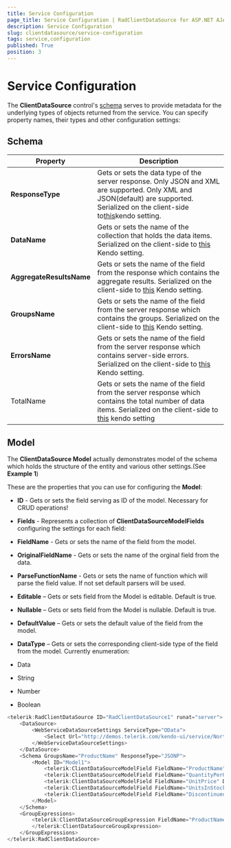 ```yaml
---
title: Service Configuration
page_title: Service Configuration | RadClientDataSource for ASP.NET AJAX Documentation
description: Service Configuration
slug: clientdatasource/service-configuration
tags: service,configuration
published: True
position: 3
---
```


# Service Configuration



The **ClientDataSource** control's [schema](http://docs.telerik.com/kendo-ui/api/framework/datasource#configuration-schema) serves to provide metadata for the underlying types of objects returned from the service. You can specify property names, their types and other configuration settings:

## Schema


|  Property  |  Description  |
| ------ | ------ |
| **ResponseType** |Gets or sets the data type of the server response. Only JSON and XML are supported. Only XML and JSON(default) are supported. Serialized on the client-side to[this](http://docs.telerik.com/kendo-ui/api/framework/datasource#configuration-schema.type)kendo setting.|
| **DataName** |Gets or sets the name of the collection that holds the data items. Serialized on the client-side to [this](http://docs.telerik.com/kendo-ui/api/framework/datasource#configuration-schema.data) Kendo setting.|
| **AggregateResultsName** |Gets or sets the name of the field from the response which contains the aggregate results. Serialized on the client-side to [this](http://docs.telerik.com/kendo-ui/api/framework/datasource#configuration-schema.aggregates) Kendo setting.|
| **GroupsName** |Gets or sets the name of the field from the server response which contains the groups. Serialized on the client-side to [this](http://docs.telerik.com/kendo-ui/api/framework/datasource#configuration-schema.groups) Kendo setting.|
| **ErrorsName** |Gets or sets the name of the field from the server response which contains server-side errors. Serialized on the client-side to [this](http://docs.telerik.com/kendo-ui/api/framework/datasource#configuration-schema.errors) Kendo setting.|
|TotalName|Gets or sets the name of the field from the server response which contains the total number of data items. Serialized on the client-side to [this](http://docs.telerik.com/kendo-ui/api/framework/datasource#configuration-schema.total) kendo setting|

## Model

The **ClientDataSource Model** actually demonstrates model of the schema which holds the structure of the entity and various other settings.(See **Example 1**)

These are the properties that you can use for configuring the **Model**:

* **ID** - Gets or sets the field serving as ID of the model. Necessary for CRUD operations!

* **Fields** - Represents a collection of **ClientDataSourceModelFields** configuring the settings for each field:

* **FieldName** - Gets or sets the name of the field from the model.

* **OriginalFieldName** - Gets or sets the name of the orginal field from the data.

* **ParseFunctionName** - Gets or sets the name of function which will parse the field value. If not set default parsers will be used.

* **Editable** – Gets or sets field from the Model is editable. Default is true.

* **Nullable** – Gets or sets field from the Model is nullable. Default is true.

* **DefaultValue** – Gets or sets the default value of the field from the model.

* **DataType** – Gets or sets the corresponding client-side type of the field from the model. Currently enumeration:

* Data

* String

* Number

* Boolean

````C#
<telerik:RadClientDataSource ID="RadClientDataSource1" runat="server">
    <DataSource>
        <WebServiceDataSourceSettings ServiceType="OData">
            <Select Url="http://demos.telerik.com/kendo-ui/service/Northwind.svc/Products" DataType="JSONP" />
        </WebServiceDataSourceSettings>
    </DataSource>
    <Schema GroupsName="ProductName" ResponseType="JSONP">
        <Model ID="Model1">
            <telerik:ClientDataSourceModelField FieldName="ProductName" DataType="String" Editable="true" IgnoreCase="true" />
            <telerik:ClientDataSourceModelField FieldName="QuantityPerUnit" DataType="String" Nullable="false" />
            <telerik:ClientDataSourceModelField FieldName="UnitPrice" DataType="Number" DataType="Number"  />
            <telerik:ClientDataSourceModelField FieldName="UnitsInStock" DataType="Number" />
            <telerik:ClientDataSourceModelField FieldName="Discontinued" DataType="Boolean" />
        </Model>
    </Schema>
    <GroupExpressions>
        <telerik:ClientDataSourceGroupExpression FieldName="ProductName">
        </telerik:ClientDataSourceGroupExpression>
    </GroupExpressions>
</telerik:RadClientDataSource>	
````


